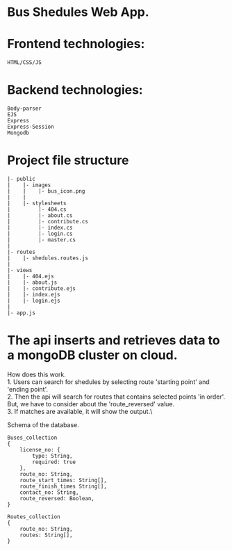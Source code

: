 # Bus Shedules Web App.

# Frontend technologies:
    HTML/CSS/JS

# Backend technologies:
    Body-parser
    EJS
    Express
    Express-Session
    Mongodb

# Project file structure
    |- public
    |    |- images
    |    |    |- bus_icon.png
    |    |
    |    |- stylesheets
    |         |- 404.cs
    |         |- about.cs
    |         |- contribute.cs
    |         |- index.cs
    |         |- login.cs
    |         |- master.cs
    |    
    |- routes
    |    |- shedules.routes.js
    |
    |- views
    |    |- 404.ejs
    |    |- about.js
    |    |- contribute.ejs
    |    |- index.ejs
    |    |- login.ejs
    |
    |- app.js


# The api inserts and retrieves data to a mongoDB cluster on cloud.

How does this work.\
    1. Users can search for shedules by selecting route 'starting point' and 'ending point'.\
    2. Then the api will search for routes that contains selected points 'in order'. But, we have to consider about the 'route_reversed' value.\
    3. If matches are available, it will show the output.\

Schema of the database.

    Buses_collection
    {
        license_no: {
            type: String,
            required: true
        },
        route_no: String,
        route_start_times: String[],
        route_finish_times String[],
        contact_no: String,
        route_reversed: Boolean,
    }

    Routes_collection
    {
        route_no: String,
        routes: String[],
    }

